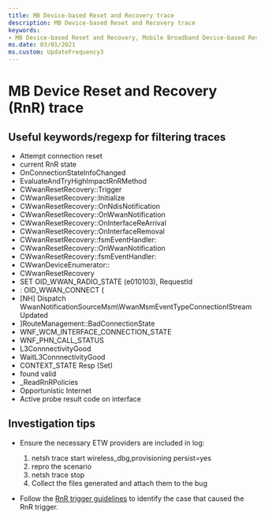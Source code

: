 ```yaml
---
title: MB Device-based Reset and Recovery trace
description: MB Device-based Reset and Recovery trace
keywords:
- MB Device-based Reset and Recovery, Mobile Broadband Device-based Reset and Recovery, Mobile Broadband miniport driver Device-based Reset and Recovery
ms.date: 03/01/2021
ms.custom: UpdateFrequency3
---
```


# MB Device Reset and Recovery (RnR) trace
## Useful keywords/regexp for filtering traces
- Attempt connection reset
- current RnR state
- OnConnectionStateInfoChanged
- EvaluateAndTryHighImpactRnRMethod
- CWwanResetRecovery::Trigger
- CWwanResetRecovery::Initialize
- CWwanResetRecovery::OnNdisNotification
- CWwanResetRecovery::OnWwanNotification
- CWwanResetRecovery::OnInterfaceReArrival
- CWwanResetRecovery::OnInterfaceRemoval
- CWwanResetRecovery::fsmEventHandler:
- CWwanResetRecovery::OnWwanNotification
- CWwanResetRecovery::fsmEventHandler: 
- CWwanDeviceEnumerator::
- CWwanResetRecovery
- SET OID_WWAN_RADIO_STATE (e010103), RequestId 
- : OID_WWAN_CONNECT (
- [NH] Dispatch WwanNotificationSourceMsm\WwanMsmEventTypeConnectionIStreamUpdated
- ]RouteManagement::BadConnectionState
- WNF_WCM_INTERFACE_CONNECTION_STATE
- WNF_PHN_CALL_STATUS
- L3ConnnectivityGood
- WaitL3ConnnectivityGood
- CONTEXT_STATE Resp (Set)
- found valid
- _ReadRnRPolicies
- Opportunistic Internet
- Active probe result code on interface

## Investigation tips

* Ensure the necessary ETW providers are included in log:

  1. netsh trace start wireless_dbg,provisioning persist=yes
  2. repro the scenario 
  3. netsh trace stop
  4. Collect the files generated and attach them to the bug 
       
* Follow the [RnR trigger guidelines](mb-device-based-reset-and-recovery.md#rnr-triggers) to identify the case that caused the RnR trigger.

